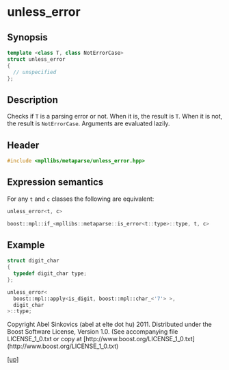 # unless_error

## Synopsis

```cpp
template <class T, class NotErrorCase>
struct unless_error
{
  // unspecified
};
```

## Description

Checks if `T` is a parsing error or not. When it is, the result is `T`. When it
is not, the result is `NotErrorCase`. Arguments are evaluated lazily.

## Header

```cpp
#include <mpllibs/metaparse/unless_error.hpp>
```

## Expression semantics

For any `t` and `c` classes the following are equivalent:

```cpp
unless_error<t, c>

boost::mpl::if_<mpllibs::metaparse::is_error<t::type>::type, t, c>
```

## Example

```cpp
struct digit_char
{
  typedef digit_char type;
};

unless_error<
  boost::mpl::apply<is_digit, boost::mpl::char_<'7'> >,
  digit_char
>::type;
```

<p class="copyright">
Copyright Abel Sinkovics (abel at elte dot hu) 2011.
Distributed under the Boost Software License, Version 1.0.
(See accompanying file LICENSE_1_0.txt or copy at
[http://www.boost.org/LICENSE_1_0.txt](http://www.boost.org/LICENSE_1_0.txt)
</p>

[[up]](reference.html)



